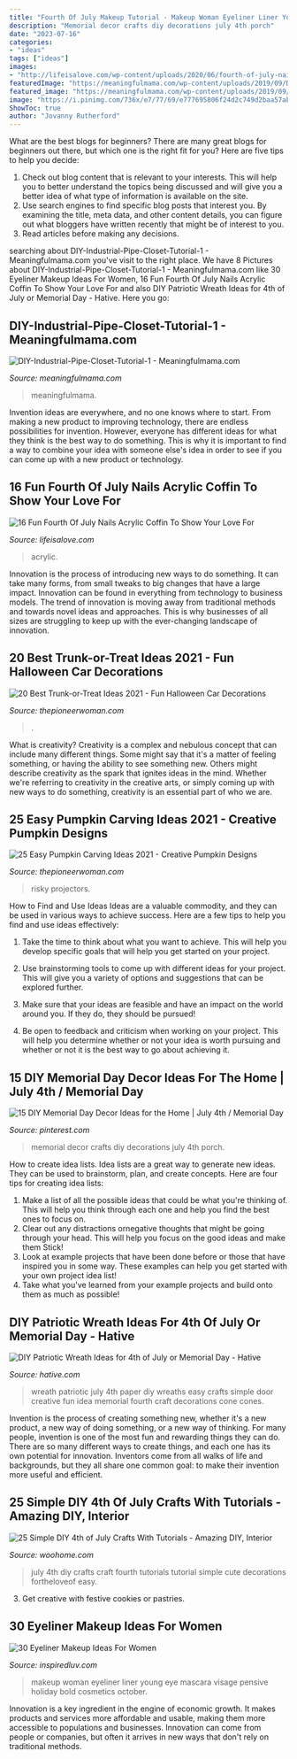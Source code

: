 ```yaml
---
title: "Fourth Of July Makeup Tutorial - Makeup Woman Eyeliner Liner Young Eye Mascara Visage Pensive Holiday Bold Cosmetics October"
description: "Memorial decor crafts diy decorations july 4th porch"
date: "2023-07-16"
categories:
- "ideas"
tags: ["ideas"]
images:
- "http://lifeisalove.com/wp-content/uploads/2020/06/fourth-of-july-nails-acrylic-coffin-09.jpg"
featuredImage: "https://meaningfulmama.com/wp-content/uploads/2019/09/DIY-Industrial-Pipe-Closet-Tutorial-1.png"
featured_image: "https://meaningfulmama.com/wp-content/uploads/2019/09/DIY-Industrial-Pipe-Closet-Tutorial-1.png"
image: "https://i.pinimg.com/736x/e7/77/69/e777695806f24d2c749d2baa57ab73a4--crafts-for-memorial-day-memorial-day-porch-decor.jpg?b=t"
ShowToc: true
author: "Jovanny Rutherford"
---
```



What are the best blogs for beginners?
There are many great blogs for beginners out there, but which one is the right fit for you? Here are five tips to help you decide: 
1. Check out blog content that is relevant to your interests. This will help you to better understand the topics being discussed and will give you a better idea of what type of information is available on the site. 
2. Use search engines to find specific blog posts that interest you. By examining the title, meta data, and other content details, you can figure out what bloggers have written recently that might be of interest to you. 
3. Read articles before making any decisions.

	

		
searching about DIY-Industrial-Pipe-Closet-Tutorial-1 - Meaningfulmama.com you've visit to the right place. We have 8 Pictures about DIY-Industrial-Pipe-Closet-Tutorial-1 - Meaningfulmama.com like 30 Eyeliner Makeup Ideas For Women, 16 Fun Fourth Of July Nails Acrylic Coffin To Show Your Love For and also DIY Patriotic Wreath Ideas for 4th of July or Memorial Day - Hative. Here you go:
		
    
## DIY-Industrial-Pipe-Closet-Tutorial-1 - Meaningfulmama.com

<img loading=lazy src="https://meaningfulmama.com/wp-content/uploads/2019/09/DIY-Industrial-Pipe-Closet-Tutorial-1.png" onerror="this.onerror=null;this.src='https://tse4.mm.bing.net/th?id=OIP.tsOoEoViaDcIvQ4qduSDjAHaLH&amp;pid=15.1';" alt="DIY-Industrial-Pipe-Closet-Tutorial-1 - Meaningfulmama.com">

_Source: meaningfulmama.com_

>meaningfulmama. 

	

Invention ideas are everywhere, and no one knows where to start. From making a new product to improving technology, there are endless possibilities for invention. However, everyone has different ideas for what they think is the best way to do something. This is why it is important to find a way to combine your idea with someone else's idea in order to see if you can come up with a new product or technology.

    
## 16 Fun Fourth Of July Nails Acrylic Coffin To Show Your Love For

<img loading=lazy src="http://lifeisalove.com/wp-content/uploads/2020/06/fourth-of-july-nails-acrylic-coffin-09.jpg" onerror="this.onerror=null;this.src='https://tse3.mm.bing.net/th?id=OIP.4v2YkKh-pf5uBbQULKA4OgHaJ4&amp;pid=15.1';" alt="16 Fun Fourth Of July Nails Acrylic Coffin To Show Your Love For">

_Source: lifeisalove.com_

>acrylic. 

	

Innovation is the process of introducing new ways to do something. It can take many forms, from small tweaks to big changes that have a large impact. Innovation can be found in everything from technology to business models. The trend of innovation is moving away from traditional methods and towards novel ideas and approaches. This is why businesses of all sizes are struggling to keep up with the ever-changing landscape of innovation.

    
## 20 Best Trunk-or-Treat Ideas 2021 - Fun Halloween Car Decorations

<img loading=lazy src="https://hips.hearstapps.com/hmg-prod.s3.amazonaws.com/images/cute-kid-sitting-on-car-trunk-in-car-royalty-free-image-1627581816.jpg?crop=1.00xw:0.755xh;0,0.180xh&amp;resize=1200:*" onerror="this.onerror=null;this.src='https://tse2.mm.bing.net/th?id=OIP.H6eh9Z9FT052USgIIfg5rgHaDu&amp;pid=15.1';" alt="20 Best Trunk-or-Treat Ideas 2021 - Fun Halloween Car Decorations">

_Source: thepioneerwoman.com_

>. 

	

What is creativity?
Creativity is a complex and nebulous concept that can include many different things. Some might say that it's a matter of feeling something, or having the ability to see something new. Others might describe creativity as the spark that ignites ideas in the mind. Whether we're referring to creativity in the creative arts, or simply coming up with new ways to do something, creativity is an essential part of who we are.

    
## 25 Easy Pumpkin Carving Ideas 2021 - Creative Pumpkin Designs

<img loading=lazy src="https://hips.hearstapps.com/hmg-prod.s3.amazonaws.com/images/pumpkin-carving-ideas-1625861892.jpg?crop=1.00xw:0.752xh;0,0.103xh&amp;resize=1200:*" onerror="this.onerror=null;this.src='https://tse3.mm.bing.net/th?id=OIP.-HFmOkVu9zXamnzF_T2V-QHaDt&amp;pid=15.1';" alt="25 Easy Pumpkin Carving Ideas 2021 - Creative Pumpkin Designs">

_Source: thepioneerwoman.com_

>risky projectors. 

	

How to Find and Use Ideas
Ideas are a valuable commodity, and they can be used in various ways to achieve success. Here are a few tips to help you find and use ideas effectively:
1. Take the time to think about what you want to achieve. This will help you develop specific goals that will help you get started on your project.

2. Use brainstorming tools to come up with different ideas for your project. This will give you a variety of options and suggestions that can be explored further.

3. Make sure that your ideas are feasible and have an impact on the world around you. If they do, they should be pursued!

4. Be open to feedback and criticism when working on your project. This will help you determine whether or not your idea is worth pursuing and whether or not it is the best way to go about achieving it.

    
## 15 DIY Memorial Day Decor Ideas For The Home | July 4th / Memorial Day

<img loading=lazy src="https://i.pinimg.com/736x/e7/77/69/e777695806f24d2c749d2baa57ab73a4--crafts-for-memorial-day-memorial-day-porch-decor.jpg?b=t" onerror="this.onerror=null;this.src='https://tse2.mm.bing.net/th?id=OIP.IYNCdRA1ybw7goW5WbVg7QHaJ4&amp;pid=15.1';" alt="15 DIY Memorial Day Decor Ideas for the Home | July 4th / Memorial Day">

_Source: pinterest.com_

>memorial decor crafts diy decorations july 4th porch. 

	

How to create idea lists.
Idea lists are a great way to generate new ideas. They can be used to brainstorm, plan, and create concepts. Here are four tips for creating idea lists:
1. Make a list of all the possible ideas that could be what you're thinking of. This will help you think through each one and help you find the best ones to focus on.
2. Clear out any distractions ornegative thoughts that might be going through your head. This will help you focus on the good ideas and make them Stick!
3. Look at example projects that have been done before or those that have inspired you in some way. These examples can help you get started with your own project idea list!
4. Take what you've learned from your example projects and build onto them as much as possible!

    
## DIY Patriotic Wreath Ideas For 4th Of July Or Memorial Day - Hative

<img loading=lazy src="https://hative.com/wp-content/uploads/2015/03/patriotic-wreaths/8-patriotic-wreath-decoration-idea.jpg" onerror="this.onerror=null;this.src='https://tse2.mm.bing.net/th?id=OIP.n8OqAjFCzkUlGSaZzLgmKAHaJ4&amp;pid=15.1';" alt="DIY Patriotic Wreath Ideas for 4th of July or Memorial Day - Hative">

_Source: hative.com_

>wreath patriotic july 4th paper diy wreaths easy crafts simple door creative fun idea memorial fourth craft decorations cone cones. 

	

Invention is the process of creating something new, whether it's a new product, a new way of doing something, or a new way of thinking. For many people, invention is one of the most fun and rewarding things they can do. There are so many different ways to create things, and each one has its own potential for innovation. Inventors come from all walks of life and backgrounds, but they all share one common goal: to make their invention more useful and efficient.

    
## 25 Simple DIY 4th Of July Crafts With Tutorials - Amazing DIY, Interior

<img loading=lazy src="http://www.woohome.com/wp-content/uploads/2014/06/DIY-4th-of-July-craft-15.jpg" onerror="this.onerror=null;this.src='https://tse2.mm.bing.net/th?id=OIP.C1-KGVbF9r3i8xpZRpTbAAHaLO&amp;pid=15.1';" alt="25 Simple DIY 4th of July Crafts With Tutorials - Amazing DIY, Interior">

_Source: woohome.com_

>july 4th diy crafts craft fourth tutorials tutorial simple cute decorations fortheloveof easy. 

	

3. Get creative with festive cookies or pastries.

    
## 30 Eyeliner Makeup Ideas For Women

<img loading=lazy src="http://www.inspiredluv.com/wp-content/uploads/2016/09/24-Eyeliner-Makeup-Ideas.jpg" onerror="this.onerror=null;this.src='https://tse4.mm.bing.net/th?id=OIP.ai4LmJArsYa0HKz33Cs4CwHaLk&amp;pid=15.1';" alt="30 Eyeliner Makeup Ideas For Women">

_Source: inspiredluv.com_

>makeup woman eyeliner liner young eye mascara visage pensive holiday bold cosmetics october. 

	

Innovation is a key ingredient in the engine of economic growth. It makes products and services more affordable and usable, making them more accessible to populations and businesses. Innovation can come from people or companies, but often it arrives in new ways that don't rely on traditional methods.

